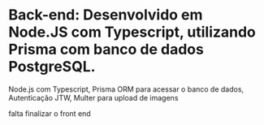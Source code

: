 
# Back-end: Desenvolvido em Node.JS com Typescript, utilizando Prisma com banco de dados PostgreSQL.



 Node.js com Typescript,
Prisma ORM para acessar o banco de dados,
Autenticação JTW,
Multer para upload de imagens


 falta finalizar o front end
